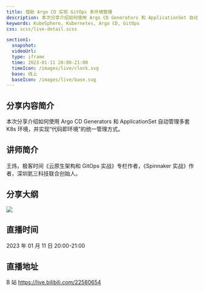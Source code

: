 ```yaml
---
title: 借助 Argo CD 实现 GitOps 多环境管理
description: 本次分享介绍如何使用 Argo CD Generators 和 ApplicationSet 自动管理多套 K8s 环境，并实现“代码即环境”的统一管理方式。
keywords: KubeSphere, Kubernetes, Argo CD, GitOps
css: scss/live-detail.scss

section1:
  snapshot: 
  videoUrl: 
  type: iframe
  time: 2023-01-11 20:00-21:00
  timeIcon: /images/live/clock.svg
  base: 线上
  baseIcon: /images/live/base.svg
---
```

## 分享内容简介

本次分享介绍如何使用 Argo CD Generators 和 ApplicationSet 自动管理多套 K8s 环境，并实现“代码即环境”的统一管理方式。

## 讲师简介

王炜，极客时间《云原生架构和 GitOps 实战》专栏作者，《Spinnaker 实战》作者，深圳氦三科技联合创始人。


## 分享大纲

![](https://pek3b.qingstor.com/kubesphere-community/images/gitops0111-live.png)

## 直播时间

2023 年 01 月 11 日 20:00-21:00

## 直播地址

B 站  https://live.bilibili.com/22580654

